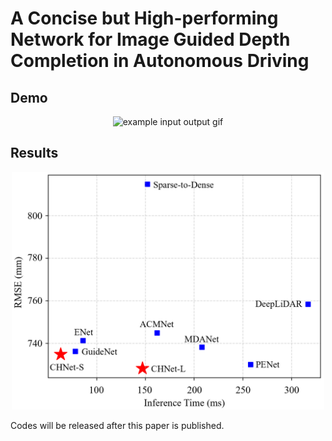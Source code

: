 # A Concise but High-performing Network for Image Guided Depth Completion in Autonomous Driving

## Demo
<p align="center">
  <img src="demo.gif" alt="example input output gif" width="1920" />
</p>

## Results
<p align="center">
  <img src="results.png" alt="example input output gif" width="500" />
</p>


Codes will be released after this paper is published.
